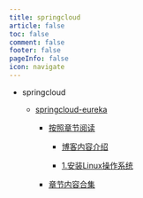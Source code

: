 ```yaml
---
title: springcloud
article: false
toc: false
comment: false
footer: false
pageInfo: false
icon: navigate
---
```


- springcloud

    - <a class="breadcrumb-link" href="springcloud-eureka">springcloud-eureka</a>

        - <a class="breadcrumb-link" href="springcloud-eureka/shardings">按照章节阅读</a>


            - <a class="breadcrumb-link" href="springcloud-eureka/shardings/springcloud-eureka-chapter-0.博客内容介绍.html">博客内容介绍</a>

            - <a class="breadcrumb-link" href="springcloud-eureka/shardings/springcloud-eureka-chapter-1.安装Linux操作系统.html">1.安装Linux操作系统</a>

        - <a class="breadcrumb-link" href="springcloud-eureka/springcloud-eureka.html#intro">章节内容合集</a>
